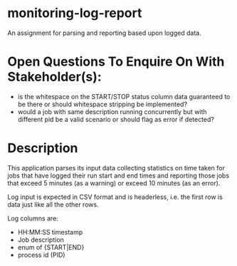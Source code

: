 # monitoring-log-report
An assignment for parsing and reporting based upon logged data.


# Open Questions To Enquire On With Stakeholder(s):
- is the whitespace on the START/STOP status column data guaranteed to be there or should whitespace stripping be implemented?
- would a job with same description running concurrently but with different pid be a valid scenario or should flag as error if detected?


# Description

This application parses its input data collecting statistics on time taken for jobs
that have logged their run start and end times and reporting those jobs
that exceed 5 minutes (as a warning) or exceed 10 minutes (as an error).

Log input is expected in CSV format and is headerless, i.e. the first row is data just like all the other rows.

Log columns are:
- HH:MM:SS timestamp
- Job description
- enum of {START|END}
- process id (PID)

